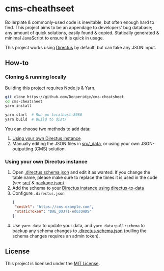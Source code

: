 # cms-cheathseet
Boilerplate & commonly-used code is inevitable, but often enough hard to find. This project aims to be an appendage to developers' bug database; any amount of quick solutions, easily found & copied. Statically generated & minimal JavaScript to ensure it is quick in usage.

This project works using [Directus](https://directus.io/) by default, but can take any JSON input.

## How-to
### Cloning & running locally
Building this project requires Node.js & Yarn.
```bash
git clone https://github.com/Denperidge/cms-cheatsheet
cd cms-cheatsheet
yarn install

yarn start  # Run on localhost:8080
yarn build  # Build to dist/
```

You can choose two methods to add data:
1. [Using your own Directus instance](#using-your-own-directus-instance)
2. Manually editing the JSON files in [src/_data](src/_data/), or using your own JSON-outputting (CMS) solution.

### Using your own Directus instance
1. Open [.directus.schema.json](.directus.schema.json) and edit it as wanted. If you change the table name, please make sure to replace the times it is used in the code (see [src/](src/) & [package.json](package.json)).
2. Add the schema to your [Directus instance using directus-to-data](https://github.com/Denperidge/directus-to-data/#backup--restore-collection-schema)
3. Configure `.directus.json`
   ```json
   {
    "cmsUrl": "https://cms.example.com",
    "staticToken": "DAE_DOJ?1-edOJQHDS"
   }
   ```
4. Use `yarn data` to update your data, and `yarn data:pull:schema` to backup any schema changes to [.directus.schema.json](.directus.schema.json) (pulling the schema changes requires an admin token).

## License
This project is licensed under the [MIT License](LICENSE).

